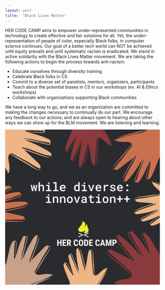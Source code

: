 ```yaml
---
layout: post
title:  "Black Lives Matter"
---
```

HER CODE CAMP aims to empower under-represented communities in technology to create effective and fair solutions for all. Yet, the under-representation of people of color, especially Black folks, in computer science continues. Our goal of a better tech world can NOT be achieved until equity prevails and until systematic racism is eradicated. We stand in active solidarity with the Black Lives Matter movement. We are taking the following actions to begin the process towards anti-racism:

- Educate ourselves through diversity training
- Celebrate Black folks in CS
- Commit to a diverse set of panelists, mentors, organizers, participants
- Teach about the potential biases in CS in our workshops (ex. AI & Ethics workshops)
- Collaborate with organizations supporting Black communities

We have a long way to go, and we as an organization are committed to making the changes necessary to continually do our part. We encourage any feedback to our actions, and are always open to hearing about other ways we can show up for the BLM movement. We are listening and learning.

![innovation](/assets/img/4.png)

